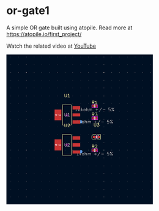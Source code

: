 # or-gate1

A simple OR gate built using atopile. Read more at https://atopile.io/first_project/

Watch the related video at [YouTube](https://www.youtube.com/watch?v=q-ztnUD7CZo)

![KiCad screenshot](images/or-gate-kicad1.png)